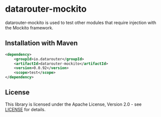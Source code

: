 # datarouter-mockito

datarouter-mockito is used to test other modules that require injection with the Mockito framework.

## Installation with Maven

```xml
<dependency>
	<groupId>io.datarouter</groupId>
	<artifactId>datarouter-mockito</artifactId>
	<version>0.0.92</version>
	<scope>test</scope>
</dependency>
```

## License

This library is licensed under the Apache License, Version 2.0 - see [LICENSE](../LICENSE) for details.
